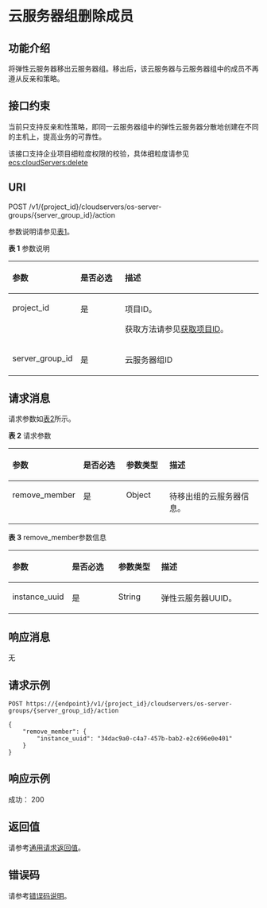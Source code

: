 # 云服务器组删除成员<a name="ZH-CN_TOPIC_0133622596"></a>

## 功能介绍<a name="zh-cn_topic_0057973153_section31887518"></a>

将弹性云服务器移出云服务器组。移出后，该云服务器与云服务器组中的成员不再遵从反亲和策略。

## 接口约束<a name="zh-cn_topic_0057973153_section32752180"></a>

当前只支持反亲和性策略，即同一云服务器组中的弹性云服务器分散地创建在不同的主机上，提高业务的可靠性。

该接口支持企业项目细粒度权限的校验，具体细粒度请参见  [ecs:cloudServers:delete](云服务器组管理（API授权）.md)

## URI<a name="zh-cn_topic_0057973153_section18552212"></a>

POST /v1/\{project\_id\}/cloudservers/os-server-groups/\{server\_group\_id\}/action

参数说明请参见[表1](#zh-cn_topic_0057973153_zh-cn_topic_0020212650_table62669527)。

**表 1**  参数说明

<a name="zh-cn_topic_0057973153_zh-cn_topic_0020212650_table62669527"></a>
<table><thead align="left"><tr id="zh-cn_topic_0057973153_zh-cn_topic_0020212650_row33894570"><th class="cellrowborder" valign="top" width="20.74%" id="mcps1.2.4.1.1"><p id="p5187119"><a name="p5187119"></a><a name="p5187119"></a>参数</p>
</th>
<th class="cellrowborder" valign="top" width="19.05%" id="mcps1.2.4.1.2"><p id="p17503500"><a name="p17503500"></a><a name="p17503500"></a>是否必选</p>
</th>
<th class="cellrowborder" valign="top" width="60.209999999999994%" id="mcps1.2.4.1.3"><p id="p8497414"><a name="p8497414"></a><a name="p8497414"></a>描述</p>
</th>
</tr>
</thead>
<tbody><tr id="zh-cn_topic_0057973153_zh-cn_topic_0020212650_row8419032"><td class="cellrowborder" valign="top" width="20.74%" headers="mcps1.2.4.1.1 "><p id="zh-cn_topic_0057973153_zh-cn_topic_0020212650_p10852974"><a name="zh-cn_topic_0057973153_zh-cn_topic_0020212650_p10852974"></a><a name="zh-cn_topic_0057973153_zh-cn_topic_0020212650_p10852974"></a>project_id</p>
</td>
<td class="cellrowborder" valign="top" width="19.05%" headers="mcps1.2.4.1.2 "><p id="zh-cn_topic_0057973153_zh-cn_topic_0020212650_p6675738"><a name="zh-cn_topic_0057973153_zh-cn_topic_0020212650_p6675738"></a><a name="zh-cn_topic_0057973153_zh-cn_topic_0020212650_p6675738"></a>是</p>
</td>
<td class="cellrowborder" valign="top" width="60.209999999999994%" headers="mcps1.2.4.1.3 "><p id="p37593705"><a name="p37593705"></a><a name="p37593705"></a>项目ID。</p>
<p id="p1180512217438"><a name="p1180512217438"></a><a name="p1180512217438"></a>获取方法请参见<a href="获取项目ID.md">获取项目ID</a>。</p>
</td>
</tr>
<tr id="row1846155341715"><td class="cellrowborder" valign="top" width="20.74%" headers="mcps1.2.4.1.1 "><p id="p395193810164"><a name="p395193810164"></a><a name="p395193810164"></a>server_group_id</p>
</td>
<td class="cellrowborder" valign="top" width="19.05%" headers="mcps1.2.4.1.2 "><p id="p295173881617"><a name="p295173881617"></a><a name="p295173881617"></a>是</p>
</td>
<td class="cellrowborder" valign="top" width="60.209999999999994%" headers="mcps1.2.4.1.3 "><p id="p1359265791616"><a name="p1359265791616"></a><a name="p1359265791616"></a><span id="text650312216411"><a name="text650312216411"></a><a name="text650312216411"></a>云服务器</span>组ID</p>
</td>
</tr>
</tbody>
</table>

## 请求消息<a name="zh-cn_topic_0057973153_section35680930"></a>

请求参数如[表2](#zh-cn_topic_0057973153_table57386915)所示。

**表 2**  请求参数

<a name="zh-cn_topic_0057973153_table57386915"></a>
<table><thead align="left"><tr id="zh-cn_topic_0057973153_row22108653"><th class="cellrowborder" valign="top" width="22.077792220777923%" id="mcps1.2.5.1.1"><p id="zh-cn_topic_0057972670_p57733603"><a name="zh-cn_topic_0057972670_p57733603"></a><a name="zh-cn_topic_0057972670_p57733603"></a>参数</p>
</th>
<th class="cellrowborder" valign="top" width="18.718128187181282%" id="mcps1.2.5.1.2"><p id="p4341205425815"><a name="p4341205425815"></a><a name="p4341205425815"></a>是否必选</p>
</th>
<th class="cellrowborder" valign="top" width="17.888211178882113%" id="mcps1.2.5.1.3"><p id="zh-cn_topic_0057972670_p45910260"><a name="zh-cn_topic_0057972670_p45910260"></a><a name="zh-cn_topic_0057972670_p45910260"></a>参数类型</p>
</th>
<th class="cellrowborder" valign="top" width="41.31586841315868%" id="mcps1.2.5.1.4"><p id="zh-cn_topic_0057972670_p32634650"><a name="zh-cn_topic_0057972670_p32634650"></a><a name="zh-cn_topic_0057972670_p32634650"></a>描述</p>
</th>
</tr>
</thead>
<tbody><tr id="zh-cn_topic_0057973153_row62192793"><td class="cellrowborder" valign="top" width="22.077792220777923%" headers="mcps1.2.5.1.1 "><p id="zh-cn_topic_0057973153_p4451468"><a name="zh-cn_topic_0057973153_p4451468"></a><a name="zh-cn_topic_0057973153_p4451468"></a>remove_member</p>
</td>
<td class="cellrowborder" valign="top" width="18.718128187181282%" headers="mcps1.2.5.1.2 "><p id="p9341195425812"><a name="p9341195425812"></a><a name="p9341195425812"></a>是</p>
</td>
<td class="cellrowborder" valign="top" width="17.888211178882113%" headers="mcps1.2.5.1.3 "><p id="zh-cn_topic_0057973153_p25024636"><a name="zh-cn_topic_0057973153_p25024636"></a><a name="zh-cn_topic_0057973153_p25024636"></a>Object</p>
</td>
<td class="cellrowborder" valign="top" width="41.31586841315868%" headers="mcps1.2.5.1.4 "><p id="zh-cn_topic_0057973153_p38357105"><a name="zh-cn_topic_0057973153_p38357105"></a><a name="zh-cn_topic_0057973153_p38357105"></a>待移出组的云服务器信息。</p>
</td>
</tr>
</tbody>
</table>

**表 3**  remove\_member参数信息

<a name="zh-cn_topic_0057973153_table19917766"></a>
<table><thead align="left"><tr id="zh-cn_topic_0057973153_row59878934"><th class="cellrowborder" valign="top" width="22.052205220522055%" id="mcps1.2.5.1.1"><p id="p6386132442710"><a name="p6386132442710"></a><a name="p6386132442710"></a>参数</p>
</th>
<th class="cellrowborder" valign="top" width="19.071907190719074%" id="mcps1.2.5.1.2"><p id="p218115579587"><a name="p218115579587"></a><a name="p218115579587"></a>是否必选</p>
</th>
<th class="cellrowborder" valign="top" width="17.291729172917293%" id="mcps1.2.5.1.3"><p id="p1538611244276"><a name="p1538611244276"></a><a name="p1538611244276"></a>参数类型</p>
</th>
<th class="cellrowborder" valign="top" width="41.584158415841586%" id="mcps1.2.5.1.4"><p id="p4386624112714"><a name="p4386624112714"></a><a name="p4386624112714"></a>描述</p>
</th>
</tr>
</thead>
<tbody><tr id="zh-cn_topic_0057973153_row28765213"><td class="cellrowborder" valign="top" width="22.052205220522055%" headers="mcps1.2.5.1.1 "><p id="zh-cn_topic_0057973153_p48280896"><a name="zh-cn_topic_0057973153_p48280896"></a><a name="zh-cn_topic_0057973153_p48280896"></a>instance_uuid</p>
</td>
<td class="cellrowborder" valign="top" width="19.071907190719074%" headers="mcps1.2.5.1.2 "><p id="p12181105716582"><a name="p12181105716582"></a><a name="p12181105716582"></a>是</p>
</td>
<td class="cellrowborder" valign="top" width="17.291729172917293%" headers="mcps1.2.5.1.3 "><p id="zh-cn_topic_0057973153_p18438475"><a name="zh-cn_topic_0057973153_p18438475"></a><a name="zh-cn_topic_0057973153_p18438475"></a>String</p>
</td>
<td class="cellrowborder" valign="top" width="41.584158415841586%" headers="mcps1.2.5.1.4 "><p id="zh-cn_topic_0057973153_p44665147"><a name="zh-cn_topic_0057973153_p44665147"></a><a name="zh-cn_topic_0057973153_p44665147"></a><span id="text0969145511518"><a name="text0969145511518"></a><a name="text0969145511518"></a>弹性云服务器</span>UUID。</p>
</td>
</tr>
</tbody>
</table>

## 响应消息<a name="zh-cn_topic_0057973153_section52692922"></a>

无

## 请求示例<a name="section103189101715"></a>

```
POST https://{endpoint}/v1/{project_id}/cloudservers/os-server-groups/{server_group_id}/action
```

```
{
    "remove_member": {
        "instance_uuid": "34dac9a0-c4a7-457b-bab2-e2c696e0e401"
    }
}
```

## 响应示例<a name="section1191916018351"></a>

成功： 200

## 返回值<a name="zh-cn_topic_0057973153_section17661930132114"></a>

请参考[通用请求返回值](通用请求返回值.md)。

## 错误码<a name="section85821649202813"></a>

请参考[错误码说明](错误码说明.md)。

